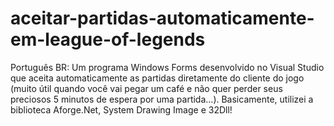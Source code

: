# aceitar-partidas-automaticamente-em-league-of-legends
Português BR: Um programa Windows Forms desenvolvido no Visual Studio que aceita automaticamente as partidas diretamente do cliente do jogo (muito útil quando você vai pegar um café e não quer perder seus preciosos 5 minutos de espera por uma partida...). Basicamente, utilizei a biblioteca Aforge.Net, System Drawing Image e 32Dll!
